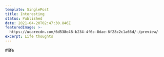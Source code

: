 ```yaml
---
template: SinglePost
title: Interesting
status: Published
date: 2021-04-20T02:47:30.846Z
featuredImage: >-
  https://ucarecdn.com/6d538e48-b234-4f6c-8dae-6f28c2c1a66d/-/preview/-/enhance/73/
excerpt: Life thoughts
---
```

#life
